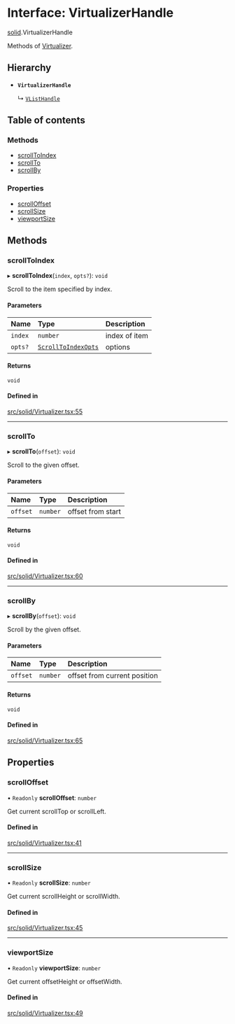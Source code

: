 # Interface: VirtualizerHandle

[solid](../modules/solid.md).VirtualizerHandle

Methods of [Virtualizer](../modules/solid.md#virtualizer).

## Hierarchy

- **`VirtualizerHandle`**

  ↳ [`VListHandle`](solid.VListHandle.md)

## Table of contents

### Methods

- [scrollToIndex](solid.VirtualizerHandle.md#scrolltoindex)
- [scrollTo](solid.VirtualizerHandle.md#scrollto)
- [scrollBy](solid.VirtualizerHandle.md#scrollby)

### Properties

- [scrollOffset](solid.VirtualizerHandle.md#scrolloffset)
- [scrollSize](solid.VirtualizerHandle.md#scrollsize)
- [viewportSize](solid.VirtualizerHandle.md#viewportsize)

## Methods

### scrollToIndex

▸ **scrollToIndex**(`index`, `opts?`): `void`

Scroll to the item specified by index.

#### Parameters

| Name | Type | Description |
| :------ | :------ | :------ |
| `index` | `number` | index of item |
| `opts?` | [`ScrollToIndexOpts`](react.ScrollToIndexOpts.md) | options |

#### Returns

`void`

#### Defined in

[src/solid/Virtualizer.tsx:55](https://github.com/inokawa/virtua/blob/128b4d1a/src/solid/Virtualizer.tsx#L55)

___

### scrollTo

▸ **scrollTo**(`offset`): `void`

Scroll to the given offset.

#### Parameters

| Name | Type | Description |
| :------ | :------ | :------ |
| `offset` | `number` | offset from start |

#### Returns

`void`

#### Defined in

[src/solid/Virtualizer.tsx:60](https://github.com/inokawa/virtua/blob/128b4d1a/src/solid/Virtualizer.tsx#L60)

___

### scrollBy

▸ **scrollBy**(`offset`): `void`

Scroll by the given offset.

#### Parameters

| Name | Type | Description |
| :------ | :------ | :------ |
| `offset` | `number` | offset from current position |

#### Returns

`void`

#### Defined in

[src/solid/Virtualizer.tsx:65](https://github.com/inokawa/virtua/blob/128b4d1a/src/solid/Virtualizer.tsx#L65)

## Properties

### scrollOffset

• `Readonly` **scrollOffset**: `number`

Get current scrollTop or scrollLeft.

#### Defined in

[src/solid/Virtualizer.tsx:41](https://github.com/inokawa/virtua/blob/128b4d1a/src/solid/Virtualizer.tsx#L41)

___

### scrollSize

• `Readonly` **scrollSize**: `number`

Get current scrollHeight or scrollWidth.

#### Defined in

[src/solid/Virtualizer.tsx:45](https://github.com/inokawa/virtua/blob/128b4d1a/src/solid/Virtualizer.tsx#L45)

___

### viewportSize

• `Readonly` **viewportSize**: `number`

Get current offsetHeight or offsetWidth.

#### Defined in

[src/solid/Virtualizer.tsx:49](https://github.com/inokawa/virtua/blob/128b4d1a/src/solid/Virtualizer.tsx#L49)

